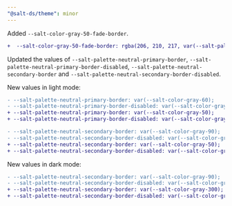 ```yaml
---
"@salt-ds/theme": minor
---
```


Added `--salt-color-gray-50-fade-border`.

```diff
+  --salt-color-gray-50-fade-border: rgba(206, 210, 217, var(--salt-palette-opacity-disabled));
```

Updated the values of `--salt-palette-neutral-primary-border`, `--salt-palette-neutral-primary-border-disabled`, `--salt-palette-neutral-secondary-border` and `--salt-palette-neutral-secondary-border-disabled`.

New values in light mode:

```diff
- --salt-palette-neutral-primary-border: var(--salt-color-gray-60);
- --salt-palette-neutral-primary-border-disabled: var(--salt-color-gray-60-fade-border);
+ --salt-palette-neutral-primary-border: var(--salt-color-gray-50);
+ --salt-palette-neutral-primary-border-disabled: var(--salt-color-gray-50-fade-border);
```

```diff
- --salt-palette-neutral-secondary-border: var(--salt-color-gray-90);
- --salt-palette-neutral-secondary-border-disabled: var(--salt-color-gray-90-fade-border);
+ --salt-palette-neutral-secondary-border: var(--salt-color-gray-50);
+ --salt-palette-neutral-secondary-border-disabled: var(--salt-color-gray-50-fade-border);
```

New values in dark mode:

```diff
- --salt-palette-neutral-secondary-border: var(--salt-color-gray-90);
- --salt-palette-neutral-secondary-border-disabled: var(--salt-color-gray-90-fade-border);
+ --salt-palette-neutral-secondary-border: var(--salt-color-gray-300);
+ --salt-palette-neutral-secondary-border-disabled: var(--salt-color-gray-300-fade-border);
```
